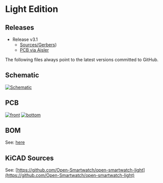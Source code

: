 # Light Edition

## Releases

- Release v3.1
    - [Sources/Gerbers](https://github.com/Open-Smartwatch/open-smartwatch-light/releases/tag/v3.3))
    - [PCB via Aisler](https://aisler.net/p/ELCCRXOS)


The following files always point to the latest versions committed to GitHub.

## Schematic
[![Schematic](https://raw.githubusercontent.com/Open-Smartwatch/open-smartwatch-light/master/docs/img/osw-light-schematic.svg)](https://raw.githubusercontent.com/Open-Smartwatch/open-smartwatch-light/master/docs/img/osw-light-schematic.svg)

## PCB
[![front](https://raw.githubusercontent.com/Open-Smartwatch/open-smartwatch-light/master/docs/img/osw-light-top.svg)](https://raw.githubusercontent.com/Open-Smartwatch/open-smartwatch-light/master/docs/img/osw-light-top.svg)
[![bottom](https://raw.githubusercontent.com/Open-Smartwatch/open-smartwatch-light/master/docs/img/osw-light-bottom.svg)](https://raw.githubusercontent.com/Open-Smartwatch/open-smartwatch-light/master/docs/img/osw-light-bottom.svg)

## BOM

See: [here](https://htmlpreview.github.io/?https://github.com/Open-Smartwatch/open-smartwatch-light/blob/master/docs/bom/osw-light-ibom.html)

## KiCAD Sources

See:
[https://github.com/Open-Smartwatch/open-smartwatch-light](https://github.com/Open-Smartwatch/open-smartwatch-light)

